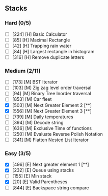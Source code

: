 ## Stacks
### Hard (0/5)

- [ ] [224] [H] Basic Calculator
- [ ] [85] [H] Maximal Rectangle
- [ ] [42] [H] Trapping rain water
- [ ] [84] [H] Largest rectangle in histogram
- [ ] [316] [H] Remove duplicate letters

### Medium (2/11)
- [ ] [173] [M] BST Iterator
- [ ] [103] [M] Zig zag level order traversal
- [ ] [94] [M] Binary Tree Inorder traversal
- [ ] [853] [M] Car fleet
- [x] [503] [M] Next Greater Element 2 [**]
- [x] [556] [M] Next Greater Element 3 [**]
- [ ] [739] [M] Daily temperatures
- [ ] [394] [M] Decode string
- [ ] [636] [M] Exclusive Time of functions
- [ ] [250] [M] Evaluate Reverse Polish Notation
- [ ] [341] [M] Flatten Nested List Iterator

### Easy (3/5)
- [x] [496] [E] Next greater element 1 [**]
- [x] [232] [E] Queue using stacks
- [ ] [155] [E] Min stack
- [x] [20] [E] Valid Parentheses
- [ ] [844] [E] Backspace string compare